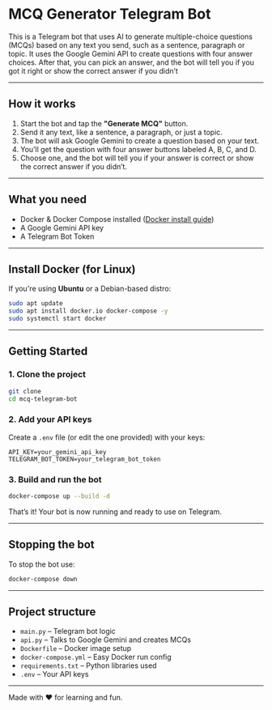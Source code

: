 # MCQ Generator Telegram Bot
This is a Telegram bot that uses AI to generate multiple-choice questions (MCQs) based on any text you send, such as a sentence, paragraph or topic.
It uses the Google Gemini API to create questions with four answer choices.
After that, you can pick an answer, and the bot will tell you if you got it right or show the correct answer if you didn’t

---

## How it works
1. Start the bot and tap the **"Generate MCQ"** button.  
2. Send it any text, like a sentence, a paragraph, or just a topic.  
3. The bot will ask Google Gemini to create a question based on your text.  
4. You’ll get the question with four answer buttons labeled A, B, C, and D. 
5. Choose one, and the bot will tell you if your answer is correct or show the correct answer if you didn’t.

---

## What you need
- Docker & Docker Compose installed ([Docker install guide](https://docs.docker.com/get-docker/))
- A Google Gemini API key
- A Telegram Bot Token  

---


## Install Docker (for Linux)

If you're using **Ubuntu** or a Debian-based distro:

```bash
sudo apt update
sudo apt install docker.io docker-compose -y
sudo systemctl start docker
```
---
## Getting Started

### 1. Clone the project
```bash
git clone 
cd mcq-telegram-bot
```

### 2. Add your API keys
Create a `.env` file (or edit the one provided) with your keys:

```env
API_KEY=your_gemini_api_key
TELEGRAM_BOT_TOKEN=your_telegram_bot_token
```

### 3. Build and run the bot
```bash
docker-compose up --build -d
```

That’s it! Your bot is now running and ready to use on Telegram.

---

## Stopping the bot
To stop the bot use:

```bash
docker-compose down
```

---

## Project structure
- `main.py` – Telegram bot logic  
- `api.py` – Talks to Google Gemini and creates MCQs  
- `Dockerfile` – Docker image setup  
- `docker-compose.yml` – Easy Docker run config  
- `requirements.txt` – Python libraries used  
- `.env` – Your API keys

---

Made with ❤️ for learning and fun.
